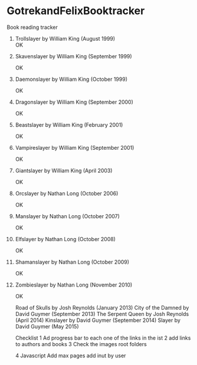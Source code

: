 # GotrekandFelixBooktracker
Book reading tracker
<ol>
  <li>Trollslayer by William King (August 1999)</li
    <p>OK</p>
  <li>Skavenslayer by William King (September 1999)</li>
    <p>OK</p>
  <li>Daemonslayer by William King (October 1999)</li>
    <p>OK</p>
  <li>Dragonslayer by William King (September 2000)</li>
    <p>OK</p>
  <li>Beastslayer by William King (February 2001)</li>
    <p>OK</p>
  <li>Vampireslayer by William King (September 2001)</li>
    <p>OK</p>
  <li>Giantslayer by William King (April 2003)</li>
    <p>OK</p>
  <li>Orcslayer by Nathan Long (October 2006)</li>
    <p>OK</p>
  <li>Manslayer by Nathan Long (October 2007)</li>
    <p>OK</p>
  <li>Elfslayer by Nathan Long (October 2008)</li>
    <p>OK</p>
  <li>Shamanslayer by Nathan Long (October 2009)</li>
    <p>OK</p>
  <li>Zombieslayer by Nathan Long (November 2010)</li>
    <p>OK</p>


Road of Skulls by Josh Reynolds (January 2013)
City of the Damned by David Guymer (September 2013)
The Serpent Queen by Josh Reynolds (April 2014)
Kinslayer by David Guymer (September 2014)
Slayer by David Guymer (May 2015)

Checklist
1 Ad progress bar to each one of the links in the ist
2 add links to authors and books
3 Check the images root folders

4 Javascript
Add max pages
add inut by user
